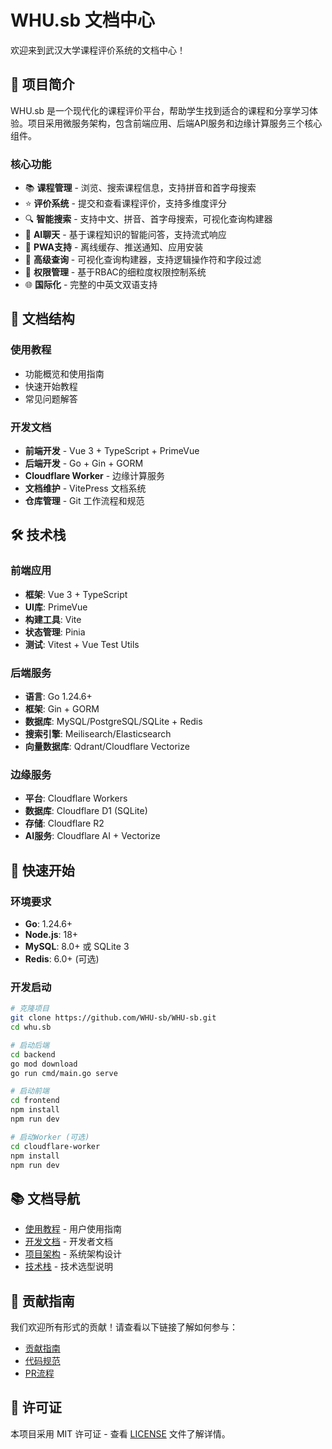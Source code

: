 # WHU.sb 文档中心

欢迎来到武汉大学课程评价系统的文档中心！

## 🚀 项目简介

WHU.sb 是一个现代化的课程评价平台，帮助学生找到适合的课程和分享学习体验。项目采用微服务架构，包含前端应用、后端API服务和边缘计算服务三个核心组件。

### 核心功能

- 📚 **课程管理** - 浏览、搜索课程信息，支持拼音和首字母搜索
- ⭐ **评价系统** - 提交和查看课程评价，支持多维度评分
- 🔍 **智能搜索** - 支持中文、拼音、首字母搜索，可视化查询构建器
- 🤖 **AI聊天** - 基于课程知识的智能问答，支持流式响应
- 📱 **PWA支持** - 离线缓存、推送通知、应用安装
- 🔧 **高级查询** - 可视化查询构建器，支持逻辑操作符和字段过滤
- 👥 **权限管理** - 基于RBAC的细粒度权限控制系统
- 🌐 **国际化** - 完整的中英文双语支持

## 📖 文档结构

### 使用教程
- 功能概览和使用指南
- 快速开始教程
- 常见问题解答

### 开发文档
- **前端开发** - Vue 3 + TypeScript + PrimeVue
- **后端开发** - Go + Gin + GORM
- **Cloudflare Worker** - 边缘计算服务
- **文档维护** - VitePress 文档系统
- **仓库管理** - Git 工作流程和规范

## 🛠️ 技术栈

### 前端应用
- **框架**: Vue 3 + TypeScript
- **UI库**: PrimeVue
- **构建工具**: Vite
- **状态管理**: Pinia
- **测试**: Vitest + Vue Test Utils

### 后端服务
- **语言**: Go 1.24.6+
- **框架**: Gin + GORM
- **数据库**: MySQL/PostgreSQL/SQLite + Redis
- **搜索引擎**: Meilisearch/Elasticsearch
- **向量数据库**: Qdrant/Cloudflare Vectorize

### 边缘服务
- **平台**: Cloudflare Workers
- **数据库**: Cloudflare D1 (SQLite)
- **存储**: Cloudflare R2
- **AI服务**: Cloudflare AI + Vectorize

## 🚀 快速开始

### 环境要求
- **Go**: 1.24.6+
- **Node.js**: 18+
- **MySQL**: 8.0+ 或 SQLite 3
- **Redis**: 6.0+ (可选)

### 开发启动
```bash
# 克隆项目
git clone https://github.com/WHU-sb/WHU-sb.git
cd whu.sb

# 启动后端
cd backend
go mod download
go run cmd/main.go serve

# 启动前端
cd frontend
npm install
npm run dev

# 启动Worker (可选)
cd cloudflare-worker
npm install
npm run dev
```

## 📚 文档导航

- [使用教程](/guide/) - 用户使用指南
- [开发文档](/dev/) - 开发者文档
- [项目架构](/dev/architecture) - 系统架构设计
- [技术栈](/dev/tech-stack) - 技术选型说明

## 🤝 贡献指南

我们欢迎所有形式的贡献！请查看以下链接了解如何参与：

- [贡献指南](/dev/docs/contributing)
- [代码规范](/dev/repo/code-standards)
- [PR流程](/dev/repo/pull-requests)

## 📄 许可证

本项目采用 MIT 许可证 - 查看 [LICENSE](https://github.com/WHU-sb/WHU-sb/blob/main/LICENSE) 文件了解详情。
